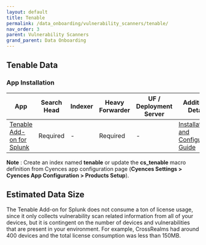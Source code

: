 ```yaml
---
layout: default
title: Tenable
permalink: /data_onboarding/vulnerability_scanners/tenable/
nav_order: 3
parent: Vulnerability Scanners
grand_parent: Data Onboarding
---
```


## **Tenable Data**

### App Installation

| App |  Search Head  | Indexer | Heavy Forwarder | UF / Deployment Server | Additional Details |
| ---- | ------ | ------------ | -------------- | -------------------- | ------ |
| [Tenable Add-on for Splunk](https://splunkbase.splunk.com/app/4060/) | Required | - | Required | - | [Installation and Configuration Guide](https://docs.tenable.com/integrations/Splunk/Content/Splunk%20Add%20On.htm) |

**Note** : Create an index named **tenable** or update the **cs_tenable** macro definition from Cyences app configuration page (**Cyences Settings > Cyences App Configuration > Products Setup**).


## Estimated Data Size

The Tenable Add-on for Splunk does not consume a ton of license usage, since it only collects vulnerability scan related information from all of your devices, but it is contingent on the number of devices and vulnerabilities that are present in your environment. For example, CrossRealms had around 400 devices and the total license consumption was less than 150MB.
